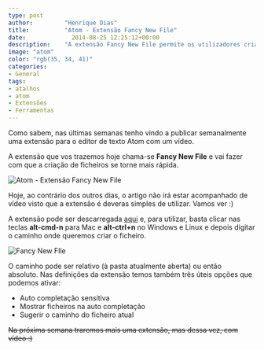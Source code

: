```yaml
---
type: post
author:         "Henrique Dias"
title:          "Atom - Extensão Fancy New File"
date:	          2014-08-25 12:25:12+00:00
description:    "A extensão Fancy New File permite os utilizadores criarem ficheiros de forma muito simples e rápida."
image: "atom"
color: "rgb(35, 34, 41)"
categories:
- General
tags:
- atalhos
- atom
- Extensões
- Ferramentas
---
```


Como sabem, nas últimas semanas tenho vindo a publicar semanalmente uma extensão para o editor de texto Atom com um vídeo.

A extensão que vos trazemos hoje chama-se **Fancy New File** e vai fazer com que a criação de ficheiros se torne mais rápida.

![Atom - Extensão Fancy New File](/images/atomfancy01.jpg)

Hoje, ao contrário dos outros dias, o artigo não irá estar acompanhado de vídeo visto que a extensão é deveras simples de utilizar. Vamos ver :)

A extensão pode ser descarregada [aqui](https://atom.io/packages/fancy-new-file) e, para utilizar, basta clicar nas teclas **alt-cmd-n** para Mac e **alt-ctrl+n** no Windows e Linux e depois digitar o caminho onde queremos criar o ficheiro.

![Fancy New FIle](/images/fancynewfile.gif)

O caminho pode ser relativo (à pasta atualmente aberta) ou então absoluto. Nas definições da extensão temos também três úteis opções que podemos ativar:

  * Auto completação sensitiva
  * Mostrar ficheiros na auto completação
  * Sugerir o caminho do ficheiro atual

<del>Na próxima semana traremos mais uma extensão, mas dessa vez, com vídeo :)</del>
